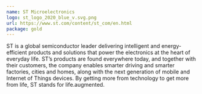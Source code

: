 ```yaml
---
name: ST Microelectronics
logo: st_logo_2020_blue_v.svg.png
url: https://www.st.com/content/st_com/en.html
package: gold
---
```

ST is a global semiconductor leader delivering intelligent and energy-efficient products and solutions that power the electronics at the heart of everyday life. ST’s products are found everywhere today, and together with their customers, the company enables smarter driving and smarter factories, cities and homes, along with the next generation of mobile and Internet of Things devices. By getting more from technology to get more from life, ST stands for life.augmented.
